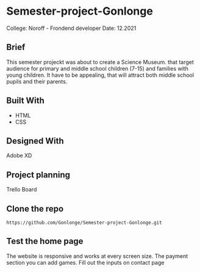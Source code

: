 # Semester-project-Gonlonge


College: Noroff - Frondend developer
Date: 12.2021


## Brief
This semester projeckt was about to create a Science Museum. that target audience for primary and middle school children (7-15) and families with young children. It have to be appealing, that will attract both middle school pupils and their parents.


## Built With

- HTML
- CSS

## Designed With

Adobe XD

## Project planning

Trello Board

## Clone the repo

```
https://github.com/Gonlonge/Semester-project-Gonlonge.git
```

## Test the home page

The website is responsive and works at every screen size.
The payment section you can add games.
Fill out the inputs on contact page

